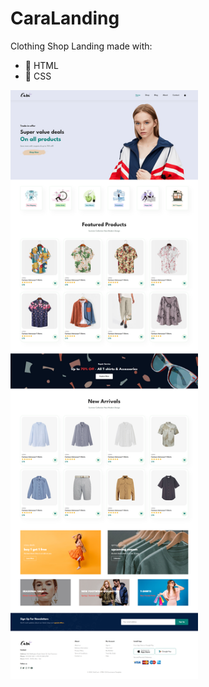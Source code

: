 # CaraLanding
Clothing Shop Landing made with:</br>
* :space_invader: HTML
* :ghost: CSS
<img style="width: 300px" src="./CaraLanding.png" />
